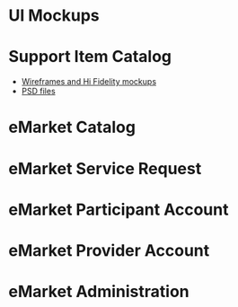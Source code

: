 # UI Mockups

# Support Item Catalog

* [Wireframes and Hi Fidelity mockups](SupportItemCatalogUI.md)
* [PSD files](https://www.dropbox.com/sh/wdoj1el56bpul58/AAD0oIgpjFhuSKpzrBtGxIhWa?dl=0)

# eMarket Catalog

# eMarket Service Request

# eMarket Participant Account

# eMarket Provider Account

# eMarket Administration
